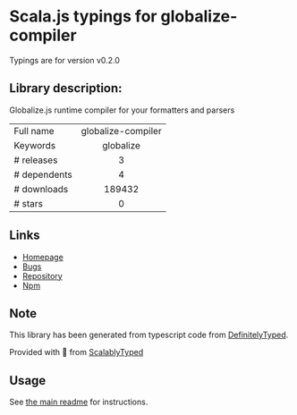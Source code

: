 
# Scala.js typings for globalize-compiler

Typings are for version v0.2.0

## Library description:
Globalize.js runtime compiler for your formatters and parsers

|                    |                 |
| ------------------ | :-------------: |
| Full name          | globalize-compiler |
| Keywords           | globalize |
| # releases         | 3 |
| # dependents       | 4 |
| # downloads        | 189432 |
| # stars            | 0 |

## Links
- [Homepage](https://github.com/globalizejs/globalize-compiler)
- [Bugs](https://github.com/globalizejs/globalize-compiler/issues)
- [Repository](https://github.com/globalizejs/globalize-compiler)
- [Npm](https://www.npmjs.com/package/globalize-compiler)
    


## Note
This library has been generated from typescript code from [DefinitelyTyped](https://definitelytyped.org).

Provided with :purple_heart: from [ScalablyTyped](https://github.com/oyvindberg/ScalablyTyped)

## Usage
See [the main readme](../../readme.md) for instructions.


